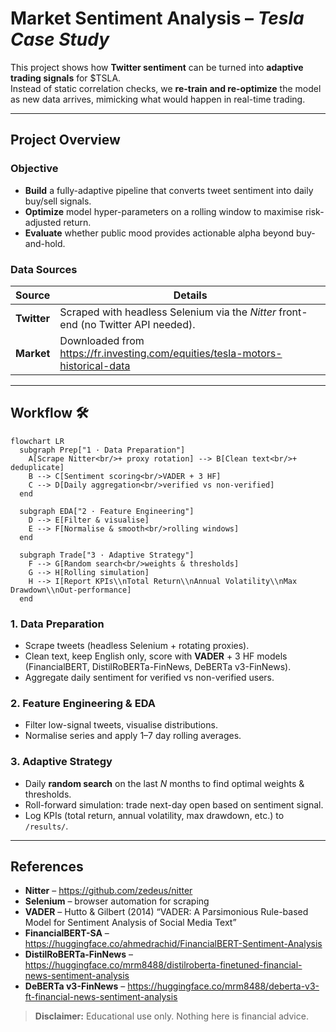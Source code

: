 # Market Sentiment Analysis – *Tesla Case Study*

This project shows how **Twitter sentiment** can be turned into **adaptive trading signals** for $TSLA.  
Instead of static correlation checks, we **re-train and re-optimize** the model as new data arrives, mimicking what would happen in real-time trading.

---

## Project Overview

### **Objective**
- **Build** a fully-adaptive pipeline that converts tweet sentiment into daily buy/sell signals.  
- **Optimize** model hyper-parameters on a rolling window to maximise risk-adjusted return.  
- **Evaluate** whether public mood provides actionable alpha beyond buy-and-hold.

### **Data Sources**
| Source | Details |
|--------|---------|
| **Twitter** | Scraped with headless Selenium via the *Nitter* front-end (no Twitter API needed). |
| **Market**  | Downloaded from https://fr.investing.com/equities/tesla-motors-historical-data |

---

## Workflow 🛠️

```mermaid
flowchart LR
  subgraph Prep["1 · Data Preparation"]
    A[Scrape Nitter<br/>+ proxy rotation] --> B[Clean text<br/>+ deduplicate]
    B --> C[Sentiment scoring<br/>VADER + 3 HF]
    C --> D[Daily aggregation<br/>verified vs non-verified]
  end

  subgraph EDA["2 · Feature Engineering"]
    D --> E[Filter & visualise]
    E --> F[Normalise & smooth<br/>rolling windows]
  end

  subgraph Trade["3 · Adaptive Strategy"]
    F --> G[Random search<br/>weights & thresholds]
    G --> H[Rolling simulation]
    H --> I[Report KPIs\\nTotal Return\\nAnnual Volatility\\nMax Drawdown\\nOut-performance]
  end
```


### 1. Data Preparation
* Scrape tweets (headless Selenium + rotating proxies).  
* Clean text, keep English only, score with **VADER** + 3 HF models (FinancialBERT, DistilRoBERTa-FinNews, DeBERTa v3-FinNews).  
* Aggregate daily sentiment for verified vs non-verified users.

### 2. Feature Engineering & EDA
* Filter low-signal tweets, visualise distributions.  
* Normalise series and apply 1–7 day rolling averages.

### 3. Adaptive Strategy
* Daily **random search** on the last *N* months to find optimal weights & thresholds.  
* Roll-forward simulation: trade next-day open based on sentiment signal.  
* Log KPIs (total return, annual volatility, max drawdown, etc.) to `/results/`.


---

## References

* **Nitter** – <https://github.com/zedeus/nitter>  
* **Selenium** – browser automation for scraping  
* **VADER** – Hutto & Gilbert (2014) “VADER: A Parsimonious Rule-based Model for Sentiment Analysis of Social Media Text”  
* **FinancialBERT-SA** – <https://huggingface.co/ahmedrachid/FinancialBERT-Sentiment-Analysis>  
* **DistilRoBERTa-FinNews** – <https://huggingface.co/mrm8488/distilroberta-finetuned-financial-news-sentiment-analysis>  
* **DeBERTa v3-FinNews** – <https://huggingface.co/mrm8488/deberta-v3-ft-financial-news-sentiment-analysis>  

> **Disclaimer:** Educational use only. Nothing here is financial advice.

